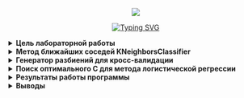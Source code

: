 <p align="center"><img src="https://github.com/kirchofff/II_M3/blob/master/1%20%D0%9B%D0%A0/img.png"/></p>
<p align="center"><a href="https://git.io/typing-svg"><img src="https://readme-typing-svg.herokuapp.com?font=Font+Awesome&duration=2500&pause=400&color=000000&random=false&width=435&lines=%D0%98%D1%81%D0%BF%D0%BE%D0%BB%D0%BD%D0%B8%D1%82%D0%B5%D0%BB%D1%8C%D0%BD%D1%8B%D0%B9+%D0%BE%D1%82%D1%87%D0%B5%D1%82" alt="Typing SVG" /></a>

<details>
<summary font=""><strong>Цель лабораторной работы </strong></summary>
    &nbsp;&nbsp;&nbsp;&nbsp; Получение практических навыков работы с метрическими и линейными моделями классификации и регрессии
 </details>
<details>
<summary><strong>Метод ближайших соседей KNeighborsClassifier</strong></summary>
<p align="center"><img src="https://github.com/kirchofff/II_M3/blob/master/1%20%D0%9B%D0%A0/img_1.png"/></p>
<p align="center"> Рис.1 - Результаты тестирования и обучения модели с помощью KNeighborsClassifier</p>
</details>
<details>
<summary><strong>Генератор разбиений для кросс-валидации</strong></summary>
<p align="center"><img src="https://github.com/kirchofff/II_M3/blob/master/1%20%D0%9B%D0%A0/img_2.png"/></p>
<p align="center"> Рис.2 - Результаты кросс валидации с разбиением до и после масштабированием</p>
</details>
<details>
<summary><strong>Поиск оптимального С для метода логистической регрессии</strong></summary>
<p align="center"><img src="https://github.com/kirchofff/II_M3/blob/master/1%20%D0%9B%D0%A0/img_3.png"/></p>
<p align="center"> Рис.3 - Результаты кросс валидации с разбиением до масштабированием</p>
<p align="center"><img src="https://github.com/kirchofff/II_M3/blob/master/1%20%D0%9B%D0%A0/img_6.png"/></p>
<p align="center"> Рис.4 - Результаты кросс валидации с разбиением после масштабированием</p>
</details>
<details>
<summary><strong>Результаты работы программы</strong></summary>
    &nbsp;&nbsp;&nbsp;&nbsp; Вывод данных в консоль:
<p align="center"><img src="https://github.com/kirchofff/II_M3/blob/master/1%20%D0%9B%D0%A0/img_5.png"/></p>
<p align="center"> Рис.5 - Вывод результатов в консоль</p>
</details>
<details>
<summary><strong>Выводы</strong></summary>
    <p>&nbsp;&nbsp;&nbsp;&nbsp; В ходе лабороторной работы были изучены методы ближайших соседей, кросс-валидация по пяти блокам. </p>
    <p>&nbsp;&nbsp;&nbsp;&nbsp; Так же было произведено масштабирование признаков и оценка влияния мастбаирования на точность модели: </p>
    <p>&nbsp;&nbsp; 1) Для кросс-валидации модель после масштабирования стала точне;</p>
    <p>&nbsp;&nbsp; 2) Для логисчтической регрессии точность после масштабирования существенно снизилась.</p>
</details>

